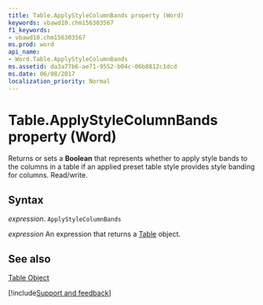 ```yaml
---
title: Table.ApplyStyleColumnBands property (Word)
keywords: vbawd10.chm156303567
f1_keywords:
- vbawd10.chm156303567
ms.prod: word
api_name:
- Word.Table.ApplyStyleColumnBands
ms.assetid: da3a77b6-ae71-9552-b04c-06b8812c1dcd
ms.date: 06/08/2017
localization_priority: Normal
---
```



# Table.ApplyStyleColumnBands property (Word)

Returns or sets a  **Boolean** that represents whether to apply style bands to the columns in a table if an applied preset table style provides style banding for columns. Read/write.


## Syntax

_expression_. `ApplyStyleColumnBands`

 _expression_ An expression that returns a [Table](./Word.Table.md) object.


## See also


[Table Object](Word.Table.md)

[!include[Support and feedback](~/includes/feedback-boilerplate.md)]